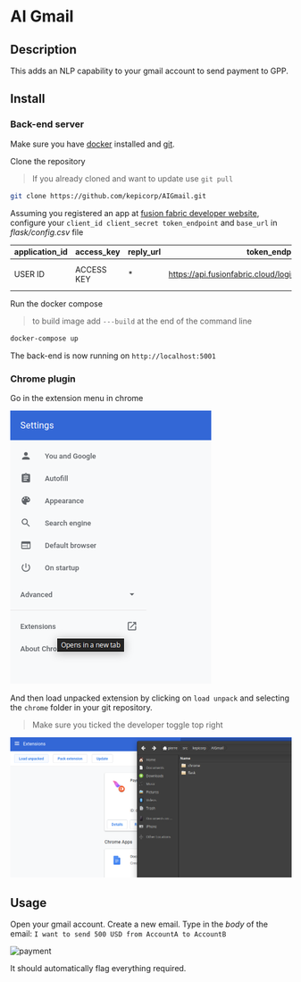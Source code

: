 # AI Gmail

## Description

This adds an NLP capability to your gmail account to send payment to GPP.

## Install

### Back-end server

Make sure you have [docker](https://docker.io) installed and [git](https://git-scm.com/downloads).

Clone the repository

> If you already cloned and want to update use ```git pull```

```bash
git clone https://github.com/kepicorp/AIGmail.git
```

Assuming you registered an app at [fusion fabric developer website](https://developer.fusionfabric.cloud), configure your ```client_id client_secret token_endpoint``` and ```base_url``` in *flask/config.csv* file

| application_id | access_key | reply_url | token_endpoint | base_url |
| --- | --- | --- | --- | --- |
| USER ID | ACCESS KEY | * | https://api.fusionfabric.cloud/login/v1/sandbox/oidc/token | https://api.preprod.fusionfabric.cloud/payment/payment-initiation/realtime-payments/v1/us-real-time-payment/tch-rtps/initiate |

Run the docker compose

> to build image add ```---build``` at the end of the command line

```bash
docker-compose up
```

The back-end is now running on ```http://localhost:5001```

### Chrome plugin

Go in the extension menu in chrome

![extension](assets/chrome_extension.png)

And then load unpacked extension by clicking on ```load unpack``` and selecting the ```chrome``` folder in your git repository.

> Make sure you ticked the developer toggle top right

![plugin](assets/chrome_plugin.png)

## Usage

Open your gmail account.
Create a new email.
Type in the *body* of the email:
```I want to send 500 USD from AccountA to AccountB```

![payment](assets/payment.png)

It should automatically flag everything required.
